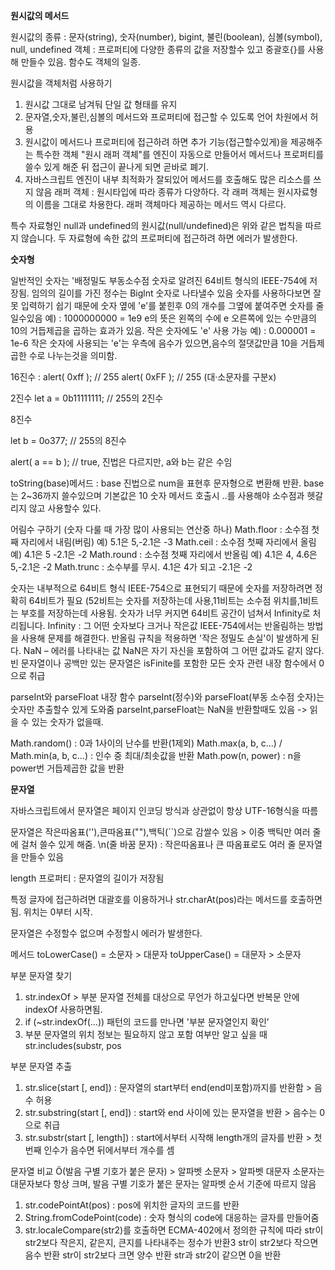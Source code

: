 **원시값의 메서드**

원시값의 종류 : 문자(string), 숫자(number), bigint, 불린(boolean), 심볼(symbol), null, undefined
객체 : 프로퍼티에 다양한 종류의 값을 저장할수 있고 중괄호{}를 사용해 만들수 있음. 함수도 객체의 일종.

원시값을 객체처럼 사용하기
1. 원시값 그대로 남겨둬 단일 값 형태를 유지
2. 문자열,숫자,불린,심볼의 메서드와 프로퍼티에 접근할 수 있도록 언어 차원에서 허용
3. 원시값이 메서드나 프로퍼티에 접근하려 하면 추가 기능(접근할수있게)을 제공해주는 특수한 객체 "원시 래퍼 객체"를 엔진이 자동으로 만들어서 메서드나 프로퍼티를 쓸수 있게 해준 뒤 접근이 끝나게 되면 곧바로 폐기.
4. 자바스크립트 엔진이 내부 최적화가 잘되있어 메서드를 호출해도 많은 리소스를 쓰지 않음
래퍼 객체 : 원시타입에 따라 종류가 다양하다. 각 래퍼 객체는 원시자료형의 이름을 그대로 차용한다. 래퍼 객체마다 제공하는 메서드 역시 다르다.

특수 자료형인 null과 undefined의 원시값(null/undefined)은 위와 같은 법칙을 따르지 않습니다.
두 자료형에 속한 값의 프로퍼티에 접근하려 하면 에러가 발생한다.

**숫자형**

일반적인 숫자는 '배정밀도 부동소수점 숫자로 알려진 64비트 형식의 IEEE-754에 저장됨.
임의의 길이를 가진 정수는 Biglnt 숫자로 나타낼수 있음 
숫자를 사용하다보면 잘못 입력하기 쉽기 때문에 숫자 옆에 'e'를 붙힌후 0의 개수를 그옆에 붙여주면 숫자를 줄일수있음
예) : 1000000000 = 1e9
e의 뜻은 왼쪽의 수에 e 오른쪽에 있는 수만큼의 10의 거듭제곱을 곱하는 효과가 있음.
작은 숫자에도 'e' 사용 가능 
예) : 0.000001 = 1e-6
작은 숫자에 사용되는 'e'는 우측에 음수가 있으면,음수의 절댓값만큼 10을 거듭제곱한 수로 나누는것을 의미함.

16진수 : 
alert( 0xff ); // 255
alert( 0xFF ); // 255 (대·소문자를 구분x)

2진수
let a = 0b11111111; // 255의 2진수

8진수

let b = 0o377; // 255의 8진수

alert( a == b ); // true, 진법은 다르지만, a와 b는 같은 수임

toString(base)메서드 : base 진법으로 num을 표현후 문자형으로 변환해 반환.
base는 2~36까지 쓸수있으며 기본값은 10
숫자 메서드 호출시 ..를 사용해야 소수점과 헷갈리지 않고 사용할수 있다.

어림수 구하기 (숫자 다룰 때 가장 많이 사용되는 연산중 하나)
Math.floor : 소수점 첫째 자리에서 내림(버림) 예) 5.1은 5,-2.1은 -3
Math.ceil : 소수점 첫째 자리에서 올림 예) 4.1은 5 -2.1은 -2
Math.round : 소수점 첫째 자리에서 반올림 예) 4.1은 4, 4.6은 5,-2.1은 -2
Math.trunc : 소수부를 무시. 4.1은 4가 되고 -2.1은 -2

숫자는 내부적으로 64비트 형식 IEEE-754으로 표현되기 때문에 숫자를 저장하려면 정확히 64비트가 필요 (52비트는 숫자를 저장하는데 사용,11비트는 소수점 위치를,1비트는 부호를 저장하는데 사용됨.
숫자가 너무 커지면 64비트 공간이 넘쳐서 Infinity로 처리됩니다. Infinity : 그 어떤 숫자보다 크거나 작은값
IEEE-754에서는 반올림하는 방법을 사용해 문제를 해결한다. 반올림 규칙을 적용하면 '작은 정밀도 손실'이 발생하게 된다.
NaN – 에러를 나타내는 값
NaN은 자기 자신을 포함하여 그 어떤 값과도 같지 않다.
빈 문자열이나 공백만 있는 문자열은 isFinite를 포함한 모든 숫자 관련 내장 함수에서 0으로 취급

parseInt와 parseFloat
내장 함수 parseInt(정수)와 parseFloat(부동 소수점 숫자)는 숫자만 추출할수 있게 도와줌
parseInt,parseFloat는 NaN을 반환할때도 있음 -> 읽을 수 있는 숫자가 없을때.

Math.random() : 0과 1사이의 난수를 반환(1제외)
Math.max(a, b, c...) / Math.min(a, b, c...) : 인수 중 최대/최솟값을 반환
Math.pow(n, power) : n을 power번 거듭제곱한 값을 반환

**문자열**

자바스크립트에서 문자열은 페이지 인코딩 방식과 상관없이 항상 UTF-16형식을 따름

문자열은 작은따옴표(''),큰따옴표(""),백틱(``)으로 감쌀수 있음 > 이중 백틱만 여러 줄에 걸처 쓸수 있게 해줌.
\n(줄 바꿈 문자) : 작은따옴표나 큰 따옴표로도 여러 줄 문자열을 만들수 있음

length 프로퍼티 : 문자열의 길이가 저장됨

특정 글자에 접근하려면 대괄호를 이용하거나 str.charAt(pos)라는 메서드를 호출하면 됨. 위치는 0부터 시작.

문자열은 수정할수 없으며 수정할시 에러가 발생한다.

메서드 toLowerCase() = 소문자 > 대문자
toUpperCase() = 대문자 > 소문자

부분 문자열 찾기 
1. str.indexOf > 부분 문자열 전체를 대상으로 무언가 하고싶다면 반복문 안에 indexOf 사용하면됨.
2. if (~str.indexOf(...)) 패턴의 코드를 만나면 '부분 문자열인지 확인’
3. 부분 문자열의 위치 정보는 필요하지 않고 포함 여부만 알고 싶을 때  str.includes(substr, pos

부분 문자열 추출
1. str.slice(start [, end]) : 문자열의 start부터 end(end미포함)까지를 반환함 > 음수 허용
2. str.substring(start [, end]) : start와 end 사이에 있는 문자열을 반환 > 음수는 0으로 취급
3. str.substr(start [, length]) : start에서부터 시작해 length개의 글자를 반환 > 첫번째 인수가 음수면 뒤에서부터 개수를 셈

문자열 비교
Ö(발음 구별 기호가 붙은 문자) > 알파벳 소문자 > 알파벳 대문자 
소문자는 대문자보다 항상 크며, 발음 구별 기호가 붙은 문자는 알파벳 순서 기준에 따르지 않음
1. str.codePointAt(pos) : pos에 위치한 글자의 코드를 반환
2. String.fromCodePoint(code) : 숫자 형식의 code에 대응하는 글자를 만들어줌
3. str.localeCompare(str2)를 호출하면 ECMA-402에서 정의한 규칙에 따라 str이 str2보다 작은지, 같은지, 큰지를 나타내주는 정수가 반환3
   str이 str2보다 작으면 음수 반환
   str이 str2보다 크면 양수 반환
   str과 str2이 같으면 0을 반환
